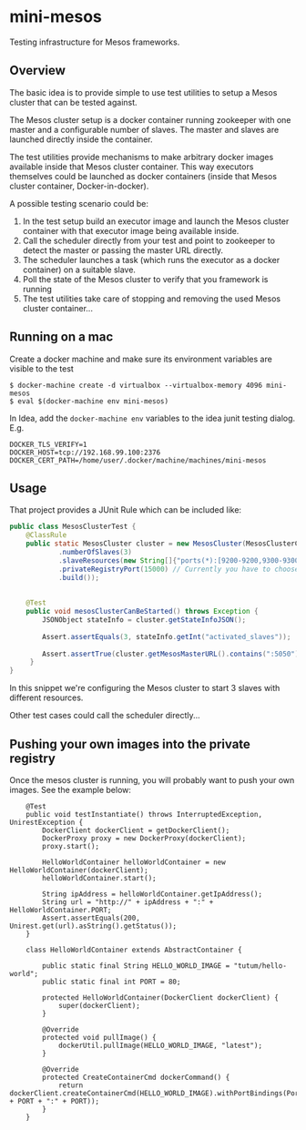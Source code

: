 # mini-mesos
Testing infrastructure for Mesos frameworks. 

## Overview

The basic idea is to provide simple to use test utilities to setup a Mesos cluster that can be tested against.

The Mesos cluster setup is a docker container running zookeeper with one master and a configurable number of slaves. 
The master and slaves are launched directly inside the container.

The test utilities provide mechanisms to make arbitrary docker images available inside that Mesos cluster container.
This way executors themselves could be launched as docker containers (inside that Mesos cluster container, Docker-in-docker). 

A possible testing scenario could be:
 
 1. In the test setup build an executor image and launch the Mesos cluster container with that executor image being available inside.
 2. Call the scheduler directly from your test and point to zookeeper to detect the master or passing the master URL directly.
 3. The scheduler launches a task (which runs the executor as a docker container) on a suitable slave.
 4. Poll the state of the Mesos cluster to verify that you framework is running
 5. The test utilities take care of stopping and removing the used Mesos cluster container...

## Running on a mac

Create a docker machine and make sure its environment variables are visible to the test

```
$ docker-machine create -d virtualbox --virtualbox-memory 4096 mini-mesos
$ eval $(docker-machine env mini-mesos)
```

In Idea, add the `docker-machine env` variables to the idea junit testing dialog. E.g.
```
DOCKER_TLS_VERIFY=1
DOCKER_HOST=tcp://192.168.99.100:2376
DOCKER_CERT_PATH=/home/user/.docker/machine/machines/mini-mesos
```

## Usage

That project provides a JUnit Rule which can be included like:



```java
public class MesosClusterTest {
    @ClassRule
    public static MesosCluster cluster = new MesosCluster(MesosClusterConfig.builder()
            .numberOfSlaves(3)
            .slaveResources(new String[]{"ports(*):[9200-9200,9300-9300]","ports(*):[9201-9201,9301-9301]","ports(*):[9202-9202,9302-9302]"})
            .privateRegistryPort(15000) // Currently you have to choose an unused port by yourself (e.g. unique per Jenkins-Job)
            .build());
            
            
    @Test
    public void mesosClusterCanBeStarted() throws Exception {
        JSONObject stateInfo = cluster.getStateInfoJSON();
    
        Assert.assertEquals(3, stateInfo.getInt("activated_slaves"));
        
        Assert.assertTrue(cluster.getMesosMasterURL().contains(":5050"));
     }
}
```

In this snippet we're configuring the Mesos cluster to start 3 slaves with different resources. 

Other test cases could call the scheduler directly...

## Pushing your own images into the private registry
Once the mesos cluster is running, you will probably want to push your own images. See the example below:

```
    @Test
    public void testInstantiate() throws InterruptedException, UnirestException {
        DockerClient dockerClient = getDockerClient();
        DockerProxy proxy = new DockerProxy(dockerClient);
        proxy.start();

        HelloWorldContainer helloWorldContainer = new HelloWorldContainer(dockerClient);
        helloWorldContainer.start();

        String ipAddress = helloWorldContainer.getIpAddress();
        String url = "http://" + ipAddress + ":" + HelloWorldContainer.PORT;
        Assert.assertEquals(200, Unirest.get(url).asString().getStatus());
    }

    class HelloWorldContainer extends AbstractContainer {

        public static final String HELLO_WORLD_IMAGE = "tutum/hello-world";
        public static final int PORT = 80;

        protected HelloWorldContainer(DockerClient dockerClient) {
            super(dockerClient);
        }

        @Override
        protected void pullImage() {
            dockerUtil.pullImage(HELLO_WORLD_IMAGE, "latest");
        }

        @Override
        protected CreateContainerCmd dockerCommand() {
            return dockerClient.createContainerCmd(HELLO_WORLD_IMAGE).withPortBindings(PortBinding.parse("0.0.0.0:" + PORT + ":" + PORT));
        }
    }
```
